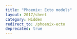 ```yaml
---
title: "Phoenix: Ecto models"
layout: 2017/sheet
category: Hidden
redirect_to: /phoenix-ecto
deprecated: true
---
```

